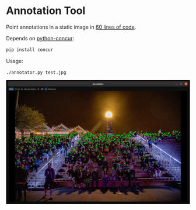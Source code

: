 # Annotation Tool

Point annotations in a static image in [60 lines of code](annotator.py).

Depends on [python-concur](https://github.com/potocpav/python-concur):

```sh
pip install concur
```

Usage:

```
./annotator.py test.jpg
```

![Screenshot](screenshot.jpg)
